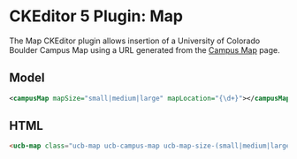 # CKEditor 5 Plugin: Map

The Map CKEditor plugin allows insertion of a University of Colorado Boulder Campus Map using a URL generated from the [Campus Map](https://www.colorado.edu/map/?id=336) page.

## Model
```xml
<campusMap mapSize="small|medium|large" mapLocation="{\d+}"></campusMap>
```

## HTML
```html
<ucb-map class="ucb-map ucb-campus-map ucb-map-size-(small|medium|large)" data-map-location="{\d+}"></ucb-map>
```
